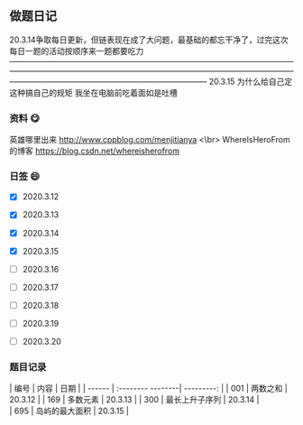 ## 做题日记
20.3.14争取每日更新，但链表现在成了大问题，最基础的都忘干净了，过完这次每日一题的活动按顺序来一题都要吃力
—————————————————————————————————————————————————————————————————————————————————————————————————
20.3.15 为什么给自己定这种搞自己的规矩  我坐在电脑前吃着面如是吐槽

### 资料 😋
英雄哪里出来 http://www.cppblog.com/menjitianya <\br>
WhereIsHeroFrom的博客 https://blog.csdn.net/whereisherofrom

### 日签 😄

- [x]  2020.3.12
- [x]  2020.3.13
- [x]  2020.3.14
- [x]  2020.3.15
- [ ]  2020.3.16
- [ ]  2020.3.17
- [ ]  2020.3.18
- [ ]  2020.3.19
- [ ]  2020.3.20


### 题目记录

| 编号     | 内容              | 日期           | 
| ------  | :-------- --------| ---------:     |
| 001     | 两数之和           | 20.3.12       |
| 169	    | 多数元素           | 20.3.13       |
| 300	    | 最长上升子序列      | 20.3.14       |	
| 695	    | 岛屿的最大面积      | 20.3.15       |		
	
	
